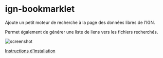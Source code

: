 # ign-bookmarklet

Ajoute un petit moteur de recherche à la page des données libres de l'IGN.

Permet également de générer une liste de liens vers les fichiers recherchés.

![screenshot](https://user-images.githubusercontent.com/1690322/118737423-28b2e900-b845-11eb-88fd-d9c830636755.png)


[Instructions d'installation](https://bjperson.github.io/ign-bookmarklet/index.html)
